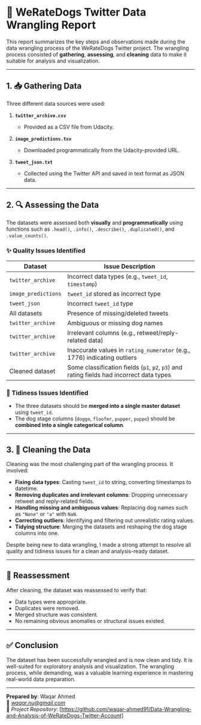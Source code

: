 # 🐶 WeRateDogs Twitter Data Wrangling Report

This report summarizes the key steps and observations made during the data wrangling process of the WeRateDogs Twitter project. The wrangling process consisted of **gathering**, **assessing**, and **cleaning** data to make it suitable for analysis and visualization.

---

## 1. 📥 Gathering Data

Three different data sources were used:

1. **`twitter_archive.csv`**  
   - Provided as a CSV file from Udacity.

2. **`image_predictions.tsv`**  
   - Downloaded programmatically from the Udacity-provided URL.

3. **`tweet_json.txt`**  
   - Collected using the Twitter API and saved in text format as JSON data.

---

## 2. 🔍 Assessing the Data

The datasets were assessed both **visually** and **programmatically** using functions such as `.head()`, `.info()`, `.describe()`, `.duplicated()`, and `.value_counts()`.

### ✨ Quality Issues Identified

| Dataset              | Issue Description |
|----------------------|------------------|
| `twitter_archive`    | Incorrect data types (e.g., `tweet_id`, `timestamp`) |
| `image_predictions`  | `tweet_id` stored as incorrect type |
| `tweet_json`         | Incorrect `tweet_id` type |
| All datasets         | Presence of missing/deleted tweets |
| `twitter_archive`    | Ambiguous or missing dog names |
| `twitter_archive`    | Irrelevant columns (e.g., retweet/reply-related data) |
| `twitter_archive`    | Inaccurate values in `rating_numerator` (e.g., 1776) indicating outliers |
| Cleaned dataset      | Some classification fields (`p1`, `p2`, `p3`) and rating fields had incorrect data types |

### 🧹 Tidiness Issues Identified

- The three datasets should be **merged into a single master dataset** using `tweet_id`.
- The dog stage columns (`doggo`, `floofer`, `pupper`, `puppo`) should be **combined into a single categorical column**.

---

## 3. 🧼 Cleaning the Data

Cleaning was the most challenging part of the wrangling process. It involved:

- **Fixing data types**: Casting `tweet_id` to string, converting timestamps to datetime.
- **Removing duplicates and irrelevant columns**: Dropping unnecessary retweet and reply-related fields.
- **Handling missing and ambiguous values**: Replacing dog names such as `"None"` or `"a"` with `NaN`.
- **Correcting outliers**: Identifying and filtering out unrealistic rating values.
- **Tidying structure**: Merging the datasets and reshaping the dog stage columns into one.

Despite being new to data wrangling, I made a strong attempt to resolve all quality and tidiness issues for a clean and analysis-ready dataset.

---

## 🔁 Reassessment

After cleaning, the dataset was reassessed to verify that:
- Data types were appropriate.
- Duplicates were removed.
- Merged structure was consistent.
- No remaining obvious anomalies or structural issues existed.

---

## ✅ Conclusion

The dataset has been successfully wrangled and is now clean and tidy. It is well-suited for exploratory analysis and visualization. The wrangling process, while demanding, was a valuable learning experience in mastering real-world data preparation.

---

**Prepared by**: Waqar Ahmed  
📧 *waqar.nu@gmail.com*  
📁 *Project Repository*: [https://github.com/waqar-ahmed91/Data-Wrangling-and-Analysis-of-WeRateDogs-Twitter-Account]
